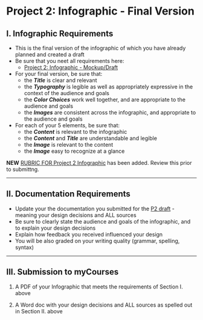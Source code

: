 # Project 2: Infographic - Final Version

## I. Infographic Requirements
- This is the final version of the infographic of which you have already planned and created a draft
- Be sure that you neet all requirements here:
  - [Project 2: Infographic - Mockup/Draft](p2-mockup-draft.md)
- For your final version, be sure that:
  - the ***Title*** is clear and relevant
  - the ***Typography*** is legible as well as appropriately expressive in the context of the audience and goals
  - the ***Color Choices*** work well together, and are appropriate to the audience and goals
  - the ***Images*** are consistent across the infographic, and appropriate to the audience and goals
- For each of your 5 elements, be sure that:
  - the ***Content*** is relevant to the infographic
  - the ***Content*** and ***Title*** are understandable and legible
  - the ***Image*** is relevant to the content
  - the ***Image*** easy to recognize at a glance

**NEW** [RUBRIC FOR Project 2 Infographic](https://github.com/jptweb/IGME-110-Fall-2025/blob/main/documents/p2-Infographic-Rubric.pdf) has been added. Review this prior to submittng.

---

## II. Documentation Requirements

- Update your the documentation you submitted for the [P2 draft](p2-mockup-draft.md#iii-submission-to-mycourses) - meaning your design decisions and ALL sources
- Be sure to clearly state the audience and goals of the infographic, and to explain your design decisions
- Explain how feedback you received influenced your design
- You will be also graded on your writing quality (grammar, spelling, syntax)

---

## III. Submission to myCourses

1) A PDF of your Infographic that meets the requirements of Section I. above

2) A Word doc with your design decisions and ALL sources as spelled out in Section II. above
